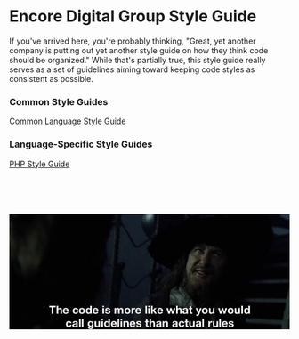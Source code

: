 # Encore Digital Group Style Guide

If you've arrived here, you're probably thinking, "Great, yet another company is putting out yet another style guide on how they think code should be organized." While that's partially true, this style guide really serves as a set of guidelines aiming toward keeping code styles as consistent as possible.

### Common Style Guides
[Common Language Style Guide](/EncoreDigitalGroup/style-guide/wiki/Common-Language-Style-Guide)

### Language-Specific Style Guides
[PHP Style Guide](/EncoreDigitalGroup/style-guide/wiki/Language-Guide:-PHP)

<br /><br /><br /><br />
![](https://raw.githubusercontent.com/EncoreDigitalGroup/style-guide/main/img/the-code-is-more-like-guidelines.jpg)
